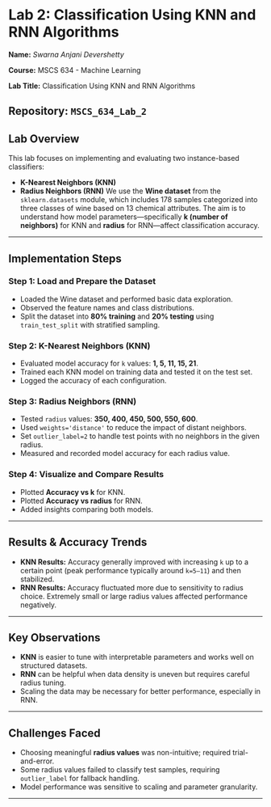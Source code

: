 # Lab 2: Classification Using KNN and RNN Algorithms
**Name:** *Swarna Anjani Devershetty*

**Course:** MSCS 634 - Machine Learning

**Lab Title:** Classification Using KNN and RNN Algorithms

**Repository:** `MSCS_634_Lab_2`
---
##  Lab Overview
This lab focuses on implementing and evaluating two instance-based classifiers:
- **K-Nearest Neighbors (KNN)**
- **Radius Neighbors (RNN)**
We use the **Wine dataset** from the `sklearn.datasets` module, which includes 178 samples categorized into three classes of wine based on 13 chemical attributes. The aim is to understand how model parameters—specifically **k (number of neighbors)** for KNN and **radius** for RNN—affect classification accuracy.
---
##  Implementation Steps
### Step 1: Load and Prepare the Dataset
- Loaded the Wine dataset and performed basic data exploration.
- Observed the feature names and class distributions.
- Split the dataset into **80% training** and **20% testing** using `train_test_split` with stratified sampling.
### Step 2: K-Nearest Neighbors (KNN)
- Evaluated model accuracy for `k` values: **1, 5, 11, 15, 21**.
- Trained each KNN model on training data and tested it on the test set.
- Logged the accuracy of each configuration.
### Step 3: Radius Neighbors (RNN)
- Tested `radius` values: **350, 400, 450, 500, 550, 600**.
- Used `weights='distance'` to reduce the impact of distant neighbors.
- Set `outlier_label=2` to handle test points with no neighbors in the given radius.
- Measured and recorded model accuracy for each radius value.
### Step 4: Visualize and Compare Results
- Plotted **Accuracy vs k** for KNN.
- Plotted **Accuracy vs radius** for RNN.
- Added insights comparing both models.
---
##  Results & Accuracy Trends
- **KNN Results:**
  Accuracy generally improved with increasing `k` up to a certain point (peak performance typically around `k=5–11`) and then stabilized.
- **RNN Results:**
  Accuracy fluctuated more due to sensitivity to radius choice. Extremely small or large radius values affected performance negatively.
---
##  Key Observations
- **KNN** is easier to tune with interpretable parameters and works well on structured datasets.
- **RNN** can be helpful when data density is uneven but requires careful radius tuning.
- Scaling the data may be necessary for better performance, especially in RNN.
---
##  Challenges Faced
- Choosing meaningful **radius values** was non-intuitive; required trial-and-error.
- Some radius values failed to classify test samples, requiring `outlier_label` for fallback handling.
- Model performance was sensitive to scaling and parameter granularity.
---
